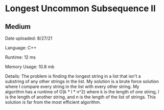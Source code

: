 
# Longest Uncommon Subsequence II

## Medium

Date uploaded: 8/27/21

Language: C++

Runtime: 12 ms

Memory Usage: 10.8 mb

Details: The problem is finding the longest string in a list that isn't a substring of any other strings in the list. My solution is a brute force solution where I compare every string in the list with every other string. My algorithm has a runtime of O(k * l * n^2) where k is the length of one string, l is the length of another string, and n is the length of the list of strings. This solution is far from the most efficient algorithm.
